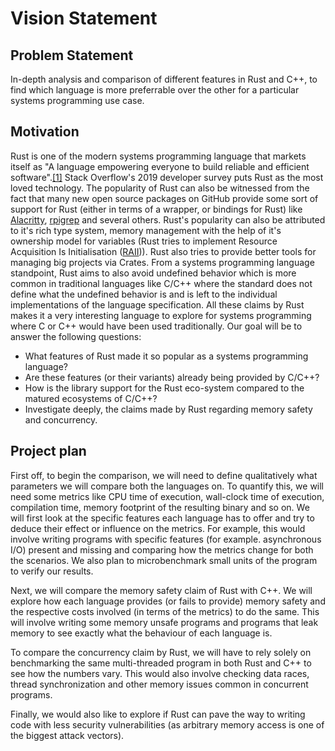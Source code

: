 # Vision Statement

## Problem Statement
<!-- Comparison of features of Rust and C++ both as systems programming languages and to analyse the specific features of each language for different use-cases. -->
In-depth analysis and comparison of different features in Rust and C++, to find which language is more preferrable over the other for a particular systems programming use case.

## Motivation

Rust is one of the modern systems programming language that markets itself as "A language empowering everyone to build reliable and efficient software".[\[1\]][Rust] 
Stack Overflow's 2019 developer survey puts Rust as the most loved technology. The popularity of Rust can also be witnessed from the fact that many new open source packages on GitHub provide some sort of support for Rust (either in terms of a wrapper, or bindings for Rust) like [Alacritty][Alacritty], [rpigrep][rpigrep] and several others. Rust's popularity can also be attributed to it's rich type system, memory management with the help of it's ownership model for variables (Rust tries to implement Resource Acquisition Is Initialisation ([RAII][raii])). Rust also tries to provide better tools for managing big projects via Crates. From a systems programming language standpoint, Rust aims to also avoid undefined behavior which is more common in traditional languages like C/C++ where the standard does not define what the undefined behavior is and is left to the individual implementations of the language specification.
All these claims by Rust makes it a very interesting language to explore for systems programming where C or C++ would have been used traditionally. 
Our goal will be to answer the following questions:
* What features of Rust made it so popular as a systems programming language?
* Are these features (or their variants) already being provided by C/C++?
* How is the library support for the Rust eco-system compared to the matured ecosystems of C/C++?
* Investigate deeply, the claims made by Rust regarding memory safety and concurrency.

[Rust]: https://www.rust-lang.org "Rust"
[Alacritty]: https://github.com/jwilm/alacritty "Alacritty"
[rpigrep]: https://github.com/BurntSushi/ripgrep "rpigrep"
[RAII]: https://en.wikipedia.org/wiki/Resource_acquisition_is_initialization "RAII"

## Project plan

First off, to begin the comparison, we will need to define qualitatively what parameters we will compare both the languages on. To quantify this, we will need some metrics like CPU time of execution, wall-clock time of execution, compilation time, memory footprint of the resulting binary and so on. 
We will first look at the specific features each language has to offer and try to deduce their effect or influence on the metrics. For example, this would involve writing programs with specific features (for example. asynchronous I/O) present and missing and comparing how the metrics change for both the scenarios. We also plan to microbenchmark small units of the program to verify our results.

Next, we will compare the memory safety claim of Rust with C++. We will explore how each language provides (or fails to provide) memory safety and the respective costs involved (in terms of the metrics) to do the same. This will involve writing some memory unsafe programs and programs that leak memory to see exactly what the behaviour of each language is.

To compare the concurrency claim by Rust, we will have to rely solely on benchmarking the same multi-threaded program in both Rust and C++ to see how the numbers vary. This would also involve checking data races, thread synchronization and other memory issues common in concurrent programs.

Finally, we would also like to explore if Rust can pave the way to writing code with less security vulnerabilities (as arbitrary memory access is one of the biggest attack vectors).

